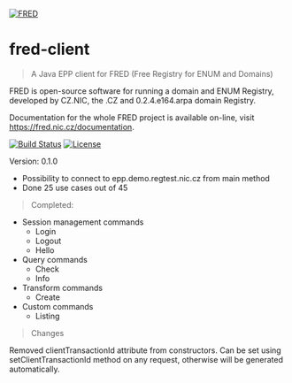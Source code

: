 [![FRED](https://fred.nic.cz/documentation/html/_static/fred-logo.png)](https://fred.nic.cz)
# fred-client 
> A Java EPP client for FRED (Free Registry for ENUM and Domains)

FRED is open-source software for running a domain and ENUM Registry, developed by CZ.NIC, the .CZ and 0.2.4.e164.arpa domain Registry.

Documentation for the whole FRED project is available on-line, visit https://fred.nic.cz/documentation.

[![Build Status](https://travis-ci.com/novotnyradek/fred-client.svg?branch=master)](https://travis-ci.com/novotnyradek/fred-client)
[![License](https://img.shields.io/badge/license-Apache%202-blue.svg)](https://raw.githubusercontent.com/novotnyradek/fred-client/master/LICENSE)

Version: 0.1.0
* Possibility to connect to epp.demo.regtest.nic.cz from main method
* Done 25 use cases out of 45
> Completed:
* Session management commands
    * Login
    * Logout
    * Hello
* Query commands
    * Check
    * Info
* Transform commands
    * Create
* Custom commands
    * Listing
    
> Changes

Removed clientTransactionId attribute from constructors. Can be set using setClientTransactionId method on any request, otherwise will be generated automatically.